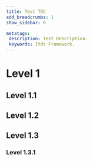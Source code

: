 ```yaml
---
title: Test TOC
add_breadcrumbs: 1
show_sidebar: 0

metatags:
 description: Test Description.
 keywords: Itds Framework.
---
```


# Level 1

## Level 1.1

## Level 1.2

## Level 1.3

### Level 1.3.1
